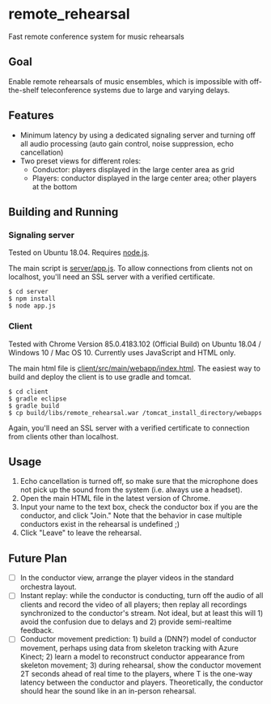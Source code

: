# remote_rehearsal
Fast remote conference system for music rehearsals

## Goal
Enable remote rehearsals of music ensembles, which is impossible with off-the-shelf teleconference systems due to large and varying delays.

## Features
* Minimum latency by using a dedicated signaling server and turning off all audio processing (auto gain control, noise suppression, echo cancellation)
* Two preset views for different roles:
  * Conductor: players displayed in the large center area as grid
  * Players: conductor displayed in the large center area; other players at the bottom

## Building and Running
### Signaling server
Tested on Ubuntu 18.04.
Requires [node.js](https://nodejs.org/en/). 

The main script is [server/app.js](https://github.com/kyamane/remote_rehearsal/blob/main/server/app.js).
To allow connections from clients not on localhost, you'll need an SSL server with a verified certificate.
```
$ cd server
$ npm install
$ node app.js
```

### Client
Tested with Chrome Version 85.0.4183.102 (Official Build) on Ubuntu 18.04 / Windows 10 / Mac OS 10.
Currently uses JavaScript and HTML only.

The main html file is [client/src/main/webapp/index.html](https://github.com/kyamane/remote_rehearsal/blob/main/client/src/main/webapp/index.html).
The easiest way to build and deploy the client is to use gradle and tomcat.
```
$ cd client
$ gradle eclipse
$ gradle build
$ cp build/libs/remote_rehearsal.war /tomcat_install_directory/webapps
```
Again, you'll need an SSL server with a verified certificate to connection from clients other than localhost.

## Usage
1. Echo cancellation is turned off, so make sure that the microphone does not pick up the sound from the system (i.e. always use a headset). 
1. Open the main HTML file in the latest version of Chrome.
1. Input your name to the text box, check the conductor box if you are the conductor, and click "Join."
Note that the behavior in case multiple conductors exist in the rehearsal is undefined ;)
1. Click "Leave" to leave the rehearsal.

## Future Plan
- [ ] In the conductor view, arrange the player videos in the standard orchestra layout.
- [ ] Instant replay: while the conductor is conducting, turn off the audio of all clients and record the video of all players; then replay all recordings synchronized to the conductor's stream. 
Not ideal, but at least this will 1) avoid the confusion due to delays and 2) provide semi-realtime feedback.
- [ ] Conductor movement prediction: 1) build a (DNN?) model of conductor movement, perhaps using data from skeleton tracking with Azure Kinect; 2) learn a model to reconstruct conductor appearance from skeleton movement; 3) during rehearsal, show the conductor movement 2T seconds ahead of real time to the players, where T is the one-way latency between the conductor and players. Theoretically, the conductor should hear the sound like in an in-person rehearsal.
